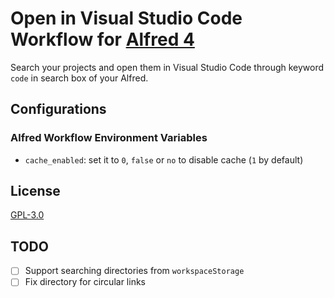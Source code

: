 # Open in Visual Studio Code Workflow for [Alfred 4](https://www.alfredapp.com/)

Search your projects and open them in Visual Studio Code through keyword `code` in search box of your Alfred.

## Configurations

### Alfred Workflow Environment Variables

- `cache_enabled`: set it to `0`, `false` or `no` to disable cache (`1` by default)

## License

[GPL-3.0](LICENSE)

## TODO

- [ ] Support searching directories from `workspaceStorage`
- [ ] Fix directory for circular links
